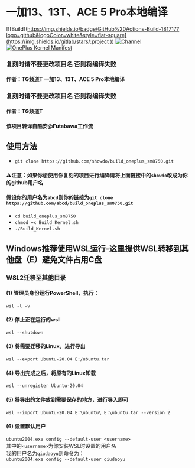 # 一加13、13T、ACE 5 Pro本地编译
[![Build]([https://img.shields.io/badge/GitHub%20Actions-Build-181717?logo=github&logoColor=white&style=flat-square](https://img.shields.io/gitlab/stars/:project
))](https://github.com/Numbersf/Action-Build/actions/workflows/Build%20SukiSU%20Ultra%20OnePlus.yml) [![Channel](https://img.shields.io/badge/Follow-Telegram-blue.svg?logo=telegram)](https://t.me/taichi91) [![OnePlus Kernel Manifest](https://img.shields.io/badge/OnePlus%20Kernel%20Manifest-EB0029?logo=oneplus&logoColor=white&style=flat-square)](https://github.com/OnePlusOSS/kernel_manifest)
### 复刻时请不要更改项目名 否则将编译失败
#### 作者：TG频道T 一加13、13T、ACE 5 Pro本地编译
### 复刻时请不要更改项目名 否则将编译失败
#### 作者：TG频道T
#### 该项目转译自酷安@Futabawa工作流
## 使用方法<br>
* `git clone https://github.com/showdo/build_oneplus_sm8750.git`<br>
#### ⚠️注意：如果你想使用你复刻的项目进行编译请将上面链接中的``showdo``改成为你的github用户名
#### 假设你的用户名为``abcd``则你的链接为``git clone https://github.com/abcd/build_oneplus_sm8750.git``
* ``cd build_oneplus_sm8750``<br>
* ``chmod +x Build_Kernel.sh``<br>
* ``./Build_Kernel.sh``<br>

## Windows推荐使用WSL运行-这里提供WSL转移到其他盘（E）避免文件占用C盘
### WSL2迁移至其他目录<br>
#### (1) 管理员身份运行PowerShell，执行：
``wsl -l -v``<br>
#### (2) 停止正在运行的wsl<br>

``wsl --shutdown``<br>

#### (3) 将需要迁移的Linux，进行导出

``wsl --export Ubuntu-20.04 E:/ubuntu.tar``<br>

#### (4) 导出完成之后，将原有的Linux卸载

``wsl --unregister Ubuntu-20.04``<br>

#### (5) 将导出的文件放到需要保存的地方，进行导入即可

``wsl --import Ubuntu-20.04 E:\ubuntu\ E:\ubuntu.tar --version 2``<br>

#### (6) 设置默认用户
``ubuntu2004.exe config --default-user <username>  ``<br>
其中的``<username>``为你安装WSL时设置的用户名<br>
我的用户名为``qiudaoyu``则命令为：<br>
``ubuntu2004.exe config --default-user qiudaoyu  ``<br>
<br>
